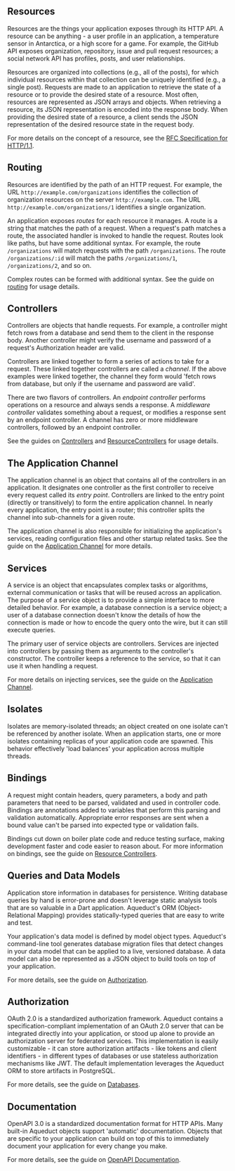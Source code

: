 ## Resources

Resources are the things your application exposes through its HTTP API. A resource can be anything - a user profile in an application, a temperature sensor in Antarctica, or a high score for a game. For example, the GitHub API exposes organization, repository, issue and pull request resources; a social network API has profiles, posts, and user relationships.

Resources are organized into collections (e.g., all of the posts), for which individual resources within that collection can be uniquely identified (e.g., a single post). Requests are made to an application to retrieve the state of a resource or to provide the desired state of a resource. Most often, resources are represented as JSON arrays and objects. When retrieving a resource, its JSON representation is encoded into the response body. When providing the desired state of a resource, a client sends the JSON representation of the desired resource state in the request body.

For more details on the concept of a resource, see the [RFC Specification for HTTP/1.1](https://tools.ietf.org/html/rfc7231).

## Routing

Resources are identified by the path of an HTTP request. For example, the URL `http://example.com/organizations` identifies the collection of organization resources on the server `http://example.com`. The URL `http://example.com/organizations/1` identifies a single organization.

An application exposes *routes* for each resource it manages. A route is a string that matches the path of a request. When a request's path matches a route, the associated handler is invoked to handle the request. Routes look like paths, but have some additional syntax. For example, the route `/organizations` will match requests with the path `/organizations`. The route `/organizations/:id` will match the paths `/organizations/1`, `/organizations/2`, and so on.

Complex routes can be formed with additional syntax. See the guide on [routing](http/routing.md) for usage details.

## Controllers

Controllers are objects that handle requests. For example, a controller might fetch rows from a database and send them to the client in the response body. Another controller might verify the username and password of a request's Authorization header are valid.

Controllers are linked together to form a series of actions to take for a request. These linked together controllers are called a *channel*. If the above examples were linked together, the channel they form would 'fetch rows from database, but only if the username and password are valid'.

There are two flavors of controllers. An *endpoint controller* performs operations on a resource and always sends a response. A *middleware controller* validates something about a request, or modifies a response sent by an endpoint controller. A channel has zero or more middleware controllers, followed by an endpoint controller.

See the guides on [Controllers](http/controller.md) and [ResourceControllers](http/resource_controller.md) for usage details.

## The Application Channel

The application channel is an object that contains all of the controllers in an application. It designates one controller as the first controller to receive every request called its *entry point*. Controllers are linked to the entry point (directly or transitively) to form the entire application channel. In nearly every application, the entry point is a router; this controller splits the channel into sub-channels for a given route.

The application channel is also responsible for initializing the application's services, reading configuration files and other startup related tasks. See the guide on the [Application Channel](http/channel.md) for more details.

## Services

A service is an object that encapsulates complex tasks or algorithms, external communication or tasks that will be reused across an application. The purpose of a service object is to provide a simple interface to more detailed behavior. For example, a database connection is a service object; a user of a database connection doesn't know the details of how the connection is made or how to encode the query onto the wire, but it can still execute queries.

The primary user of service objects are controllers. Services are injected into controllers by passing them as arguments to the controller's constructor. The controller keeps a reference to the service, so that it can use it when handling a request.

For more details on injecting services, see the guide on the [Application Channel](http/channel.md).

## Isolates

Isolates are memory-isolated threads; an object created on one isolate can't be referenced by another isolate. When an application starts, one or more isolates containing replicas of your application code are spawned. This behavior effectively 'load balances' your application across multiple threads.

## Bindings

A request might contain headers, query parameters, a body and path parameters that need to be parsed, validated and used in controller code. Bindings are annotations added to variables that perform this parsing and validation automatically. Appropriate error responses are sent when a bound value can't be parsed into expected type or validation fails.

Bindings cut down on boiler plate code and reduce testing surface, making development faster and code easier to reason about. For more information on bindings, see the guide on [Resource Controllers](http/resource_controller.md).

## Queries and Data Models

Application store information in databases for persistence. Writing database queries by hand is error-prone and doesn't leverage static analysis tools that are so valuable in a Dart application. Aqueduct's ORM (Object-Relational Mapping) provides statically-typed queries that are easy to write and test.

Your application's data model is defined by model object types. Aqueduct's command-line tool generates database migration files that detect changes in your data model that can be applied to a live, versioned database. A data model can also be represented as a JSON object to build tools on top of your application.

For more details, see the guide on [Authorization](auth/overview.md).

## Authorization

OAuth 2.0 is a standardized authorization framework. Aqueduct contains a specification-compliant implementation of an OAuth 2.0 server that can be integrated directly into your application, or stood up alone to provide an authorization server for federated services. This implementation is easily customizable - it can store authorization artifacts - like tokens and client identifiers - in different types of databases or use stateless authorization mechanisms like JWT. The default implementation leverages the Aqueduct ORM to store artifacts in PostgreSQL.

For more details, see the guide on [Databases](db/overview.md).

## Documentation

OpenAPI 3.0 is a standardized documentation format for HTTP APIs. Many built-in Aqueduct objects support 'automatic' documentation. Objects that are specific to your application can build on top of this to immediately document your application for every change you make.

For more details, see the guide on [OpenAPI Documentation](openapi/overview.md).
